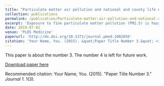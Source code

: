 ```yaml
---
title: "Particulate matter air pollution and national and county life expectancy loss in the USA: A spatiotemporal analysis"
collection: publications
permalink: /publication/Particulate-matter-air-pollution-and-national-and-county-life-expectancy-loss-in-the-USA-A-spatiotemporal-analysis
excerpt: 'Exposure to fine particulate matter pollution (PM2.5) is hazardous to health. Our aim was to directly estimate the health and longevity impacts of current PM2.5 concentrations and the benefits of reductions from 1999 to 2015, nationally and at county level, for the entire contemporary population of the contiguous United States.'
date: 2019-07-01
venue: 'PLOS Medicine'
paperurl: 'http://dx.doi.org/10.1371/journal.pmed.1002856'
citation: 'Your Name, You. (2015). &quot;Paper Title Number 3.&quot; <i>Journal 1</i>. 1(3).'
---
```

This paper is about the number 3. The number 4 is left for future work.

[Download paper here](http://dx.doi.org/10.1371/journal.pmed.1002856)

Recommended citation: Your Name, You. (2015). "Paper Title Number 3." <i>Journal 1</i>. 1(3).
